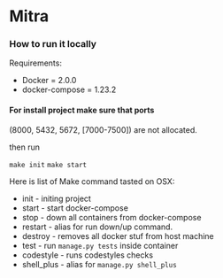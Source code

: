 # Mitra

### How to run it locally

Requirements:
*    Docker = 2.0.0
*    docker-compose = 1.23.2 

#### For install project make sure that ports

(8000, 5432, 5672, [7000-7500]) are not allocated.

then run

``make init``
``make start``

Here is list of Make command tasted on OSX:
*    init - initing project 
*    start - start docker-compose
*    stop - down all containers from docker-compose
*    restart - alias for run down/up command. 
*    destroy - removes all docker stuf from host machine
*    test - run ``manage.py tests`` inside container  
*    codestyle - runs codestyles checks
*    shell_plus - alias for ``manage.py shell_plus``
